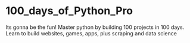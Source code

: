 # 100_days_of_Python_Pro
Its gonna be the fun!
Master python by building 100 projects in 100 days. Learn to build websites, games, apps, plus scraping and data science
